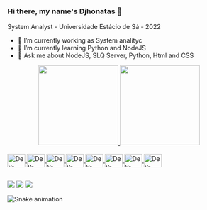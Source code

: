 ### Hi there, my name's Djhonatas 👋

System Analyst - Universidade Estácio de Sá - 2022

- 🔭 I’m currently working as System analityc
- 🌱 I’m currently learning Python and NodeJS
- 💬 Ask me about NodeJS, SLQ Server, Python, Html and CSS



<div align="center">
<a href="https://github.com/Djhonatas">
<img height="180em" src="https://github-readme-stats.vercel.app/api?username=Djhonatas&show_icons=true&theme=dracula&include_all_commits"/>
<img height="180em" src="https://github-readme-stats.vercel.app/api/top-langs/?username=Djhonatas&layout=compact&langs_count=7&theme=dracula"/>
</div>

<div style="display: inline_block"><br>

<img align="center" alt="Dev-CSS" height="30" width="40" src="https://cdn.jsdelivr.net/gh/devicons/devicon/icons/docker/docker-original.svg" />
<img align="center" alt="Dev-CSS" height="30" width="40" src="https://cdn.jsdelivr.net/gh/devicons/devicon/icons/nodejs/nodejs-original.svg" />
<img align="center" alt="Dev-CSS" height="30" width="40" src="https://cdn.jsdelivr.net/gh/devicons/devicon/icons/javascript/javascript-original.svg" />
<img align="center" alt="Dev-CSS" height="30" width="40" src="https://cdn.jsdelivr.net/gh/devicons/devicon/icons/html5/html5-original.svg" />
<img align="center" alt="Dev-CSS" height="30" width="40" src="https://cdn.jsdelivr.net/gh/devicons/devicon/icons/css3/css3-original.svg" />
<img align="center" alt="Dev-CSS" height="30" width="40" src="https://cdn.jsdelivr.net/gh/devicons/devicon/icons/python/python-original.svg" />
<img align="center" alt="Dev-CSS" height="30" width="40" src="https://cdn.jsdelivr.net/gh/devicons/devicon/icons/microsoftsqlserver/microsoftsqlserver-plain.svg" />
<img align="center" alt="Dev-CSS" height="30" width="40" src="https://cdn.jsdelivr.net/gh/devicons/devicon/icons/mysql/mysql-original.svg" />


</div>

##
<div>
<a href="https://www.instagram.com/0lliveira.djhonatas" target="Instagram">  <img src="https://img.shields.io/badge/Instagram-E4405F?style=for-the-badge&logo=instagram&logoColor=white"></a>
<a href="mailto:dj.assuntospessoais@gmail.com" target="Gmail">  <img src="https://img.shields.io/badge/Gmail-D14836?style=for-the-badge&logo=gmail&logoColor=white"></a>
<a href="https://www.linkedin.com/in/djhonatas-oliveira-478b1b1b1/" target="Linkedin">  <img src="https://img.shields.io/badge/LinkedIn-0077B5?style=for-the-badge&logo=linkedin&logoColor=white"></a>

  ![Snake animation](https://github.com/Djhonatas/Djhonatas/blob/output/github-contribution-grid-snake.svg) 
</div> 
